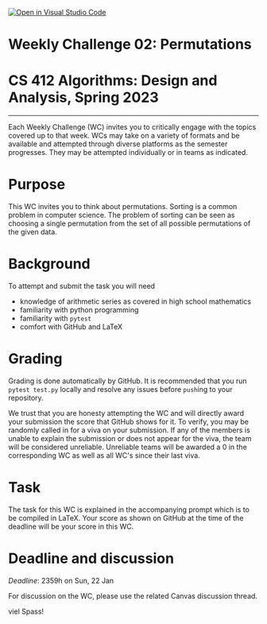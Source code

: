 [![Open in Visual Studio Code](https://classroom.github.com/assets/open-in-vscode-c66648af7eb3fe8bc4f294546bfd86ef473780cde1dea487d3c4ff354943c9ae.svg)](https://classroom.github.com/online_ide?assignment_repo_id=9765248&assignment_repo_type=AssignmentRepo)
# Weekly Challenge 02: Permutations
# CS 412 Algorithms: Design and Analysis, Spring 2023
***

Each Weekly Challenge (WC) invites you to critically engage with the topics covered up to that week. WCs may take on a variety of formats and be available and attempted through diverse platforms as the semester progresses. They may be attempted individually or in teams as indicated.

# Purpose

This WC invites you to think about permutations. Sorting is a common problem in computer science. The problem of sorting can be seen as choosing a single permutation from the set of all possible permutations of the given data.

# Background

To attempt and submit the task you will need
- knowledge of arithmetic series as covered in high school mathematics
- familiarity with python programming
- familiarity with `pytest`
- comfort with GitHub and LaTeX

# Grading

Grading is done automatically by GitHub. It is recommended that you run `pytest test.py` locally and resolve any issues before `push`ing to your repository.

We trust that you are honesty attempting the WC and will directly award your submission the score that GitHub shows for it. To verify, you may be randomly called in for a viva on your submission. If any of the members is unable to explain the submission or does not appear for the viva, the team will be considered unreliable. Unreliable teams will be awarded a 0 in the corresponding WC as well as all WC's since their last viva.

# Task

The task for this WC is explained in the accompanying prompt which is to be compiled in LaTeX. Your score as shown on GitHub at the time of the deadline will be your score in this WC.

# Deadline and discussion

_Deadline_: 2359h on Sun, 22 Jan

For discussion on the WC, please use the related Canvas discussion thread.

viel Spass!
